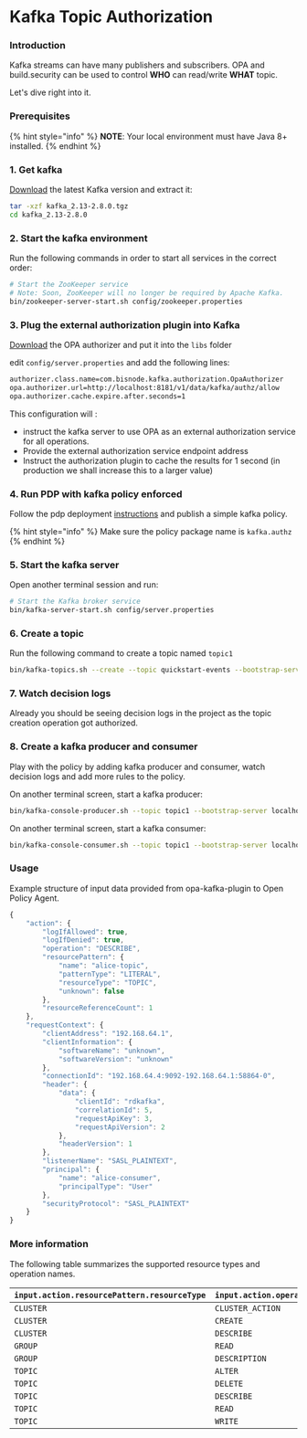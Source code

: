 # Kafka Topic Authorization

### Introduction

Kafka streams can have many publishers and subscribers. OPA and build.security can be used to control **WHO** can read/write **WHAT** topic.

Let's dive right into it.

### Prerequisites

{% hint style="info" %}
**NOTE**: Your local environment must have Java 8+ installed.
{% endhint %}

### 1. Get kafka

[Download](https://www.apache.org/dyn/closer.cgi?path=/kafka/2.8.0/kafka_2.13-2.8.0.tgz) the latest Kafka version and extract it:

```bash
tar -xzf kafka_2.13-2.8.0.tgz
cd kafka_2.13-2.8.0
```

### 2. Start the kafka environment

Run the following commands in order to start all services in the correct order:

```bash
# Start the ZooKeeper service
# Note: Soon, ZooKeeper will no longer be required by Apache Kafka.
bin/zookeeper-server-start.sh config/zookeeper.properties
```

### 3. Plug the external authorization plugin into Kafka

[Download](https://github.com/Bisnode/opa-kafka-plugin/releases/download/v1.0.0/opa-authorizer-1.0.0-all.jar) the OPA authorizer and put it into the `libs` folder

edit `config/server.properties` and add the following lines:

```bash
authorizer.class.name=com.bisnode.kafka.authorization.OpaAuthorizer
opa.authorizer.url=http://localhost:8181/v1/data/kafka/authz/allow
opa.authorizer.cache.expire.after.seconds=1
```

This configuration will :

* instruct the kafka server to use OPA as an external authorization service for all operations.
* Provide the external authorization service endpoint address
* Instruct the authorization plugin to cache the results for 1 second \(in production we shall increase this to a larger value\)

### 4. Run PDP with kafka policy enforced

Follow the pdp deployment [instructions](../policy-decision-points-pdp/pdp-deployments/) and publish a simple kafka policy.

{% hint style="info" %}
Make sure the policy package name is `kafka.authz`
{% endhint %}

### 5. Start the kafka server

Open another terminal session and run:

```bash
# Start the Kafka broker service
bin/kafka-server-start.sh config/server.properties
```

### 6. Create a topic

Run the following command to create a topic named `topic1`

```bash
bin/kafka-topics.sh --create --topic quickstart-events --bootstrap-server localhost:9092
```

### 7. Watch decision logs

Already you should be seeing decision logs in the project as the topic creation operation got authorized.

### 8. Create a kafka producer and consumer

Play with the policy by adding kafka producer and consumer, watch decision logs and add more rules to the policy.

On another terminal screen, start a kafka producer:

```bash
bin/kafka-console-producer.sh --topic topic1 --bootstrap-server localhost:9092
```

On another terminal screen, start a kafka consumer:

```bash
bin/kafka-console-consumer.sh --topic topic1 --bootstrap-server localhost:9092
```

### Usage

Example structure of input data provided from opa-kafka-plugin to Open Policy Agent.

```javascript
{
    "action": {
        "logIfAllowed": true,
        "logIfDenied": true,
        "operation": "DESCRIBE",
        "resourcePattern": {
            "name": "alice-topic",
            "patternType": "LITERAL",
            "resourceType": "TOPIC",
            "unknown": false
        },
        "resourceReferenceCount": 1
    },
    "requestContext": {
        "clientAddress": "192.168.64.1",
        "clientInformation": {
            "softwareName": "unknown",
            "softwareVersion": "unknown"
        },
        "connectionId": "192.168.64.4:9092-192.168.64.1:58864-0",
        "header": {
            "data": {
                "clientId": "rdkafka",
                "correlationId": 5,
                "requestApiKey": 3,
                "requestApiVersion": 2
            },
            "headerVersion": 1
        },
        "listenerName": "SASL_PLAINTEXT",
        "principal": {
            "name": "alice-consumer",
            "principalType": "User"
        },
        "securityProtocol": "SASL_PLAINTEXT"
    }
}
```

### More information

The following table summarizes the supported resource types and operation names.

| `input.action.resourcePattern.resourceType` | `input.action.operation` |
| :--- | :--- |
| `CLUSTER` | `CLUSTER_ACTION` |
| `CLUSTER` | `CREATE` |
| `CLUSTER` | `DESCRIBE` |
| `GROUP` | `READ` |
| `GROUP` | `DESCRIPTION` |
| `TOPIC` | `ALTER` |
| `TOPIC` | `DELETE` |
| `TOPIC` | `DESCRIBE` |
| `TOPIC` | `READ` |
| `TOPIC` | `WRITE` |

